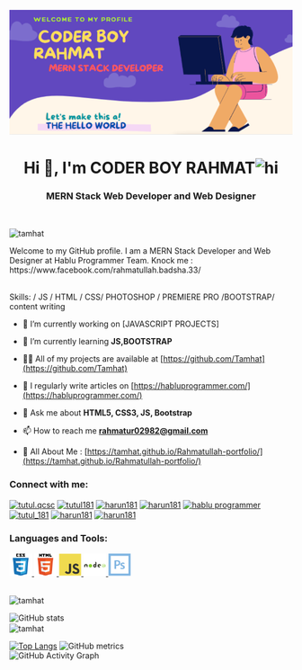 
<img src="https://github.com/Tamhat/Tamhat/blob/main/Screenshot_69.png"><br>
<h1 align="center">Hi 👋, I'm CODER BOY RAHMAT<img src="https://user-images.githubusercontent.com/1303154/88677602-1635ba80-d120-11ea-84d8-d263ba5fc3c0.gif" width="28px" alt="hi"></h1><h3 align="center">MERN Stack Web Developer and Web Designer </h3><br>
<p align="left"><img src="https://komarev.com/ghpvc/?username=Tamhat&label=Profile%20views&color=0e75b6&style=flat" alt="tamhat" /></p>
<p>Welcome to my GitHub profile. I am a MERN Stack Developer and Web Designer at Hablu Programmer Team. Knock me : https://www.facebook.com/rahmatullah.badsha.33/</p><br>
Skills: / JS / HTML / CSS/ PHOTOSHOP / PREMIERE PRO /BOOTSTRAP/ content writing<br>

- 🔭 I’m currently working on [JAVASCRIPT PROJECTS]

- 🌱 I’m currently learning **JS,BOOTSTRAP**

- 👨‍💻 All of my projects are available at [https://github.com/Tamhat](https://github.com/Tamhat)

- 📝 I regularly write articles on [https://habluprogrammer.com/](https://habluprogrammer.com/)

- 💬 Ask me about **HTML5, CSS3, JS, Bootstrap**

- 📫 How to reach me **rahmatur02982@gmail.com**

- 📄 All About Me : [https://tamhat.github.io/Rahmatullah-portfolio/](https://tamhat.github.io/Rahmatullah-portfolio/)<br>
<h3 align="left">Connect with me:</h3> <p align="left"> 
  <p align="left">
<a href="https://fb.com/rahmatullah.badsha.33/" target="blank"><img align="center" src="https://raw.githubusercontent.com/rahuldkjain/github-profile-readme-generator/master/src/images/icons/Social/facebook.svg" alt="tutul.qcsc" height="30" width="40" /></a>
<a href="https://twitter.com" target="blank"><img align="center" src="https://raw.githubusercontent.com/rahuldkjain/github-profile-readme-generator/master/src/images/icons/Social/twitter.svg" alt="tutul181" height="30" width="40" /></a>
<a href="https://linkedin.com/in/rahmat-ullah-7605221b7/" target="blank"><img align="center" src="https://raw.githubusercontent.com/rahuldkjain/github-profile-readme-generator/master/src/images/icons/Social/linked-in-alt.svg" alt="harun181" height="30" width="40" /></a>
<a href="https://codepen.io/tamhat" target="blank"><img align="center" src="https://raw.githubusercontent.com/rahuldkjain/github-profile-readme-generator/master/src/images/icons/Social/codepen.svg" alt="harun181" height="30" width="40" /></a>
<a href="https://www.youtube.com" target="blank"><img align="center" src="https://raw.githubusercontent.com/rahuldkjain/github-profile-readme-generator/master/src/images/icons/Social/youtube.svg" alt="hablu programmer" height="30" width="40" /></a>
<a href="https://instagram.com/badsharahmatullah" target="blank"><img align="center" src="https://raw.githubusercontent.com/rahuldkjain/github-profile-readme-generator/master/src/images/icons/Social/instagram.svg" alt="tutul_181" height="30" width="40" /></a>
<a href="https://dribbble.com/ulldvdah" target="blank"><img align="center" src="https://raw.githubusercontent.com/rahuldkjain/github-profile-readme-generator/master/src/images/icons/Social/dribbble.svg" alt="harun181" height="30" width="40" /></a>
<a href="https://www.behance.net/rahmatbadsha" target="blank"><img align="center" src="https://raw.githubusercontent.com/rahuldkjain/github-profile-readme-generator/master/src/images/icons/Social/behance.svg" alt="harun181" height="30" width="40" /></a>
</p>
 </p> <h3 align="left">Languages and Tools:</h3> <p align="left"> <a href="https://www.w3schools.com/css/" target="_blank"> <img src="https://raw.githubusercontent.com/devicons/devicon/master/icons/css3/css3-original-wordmark.svg" alt="css3" width="40" height="40"/> </a> <a href="https://www.w3.org/html/" target="_blank"> <img src="https://raw.githubusercontent.com/devicons/devicon/master/icons/html5/html5-original-wordmark.svg" alt="html5" width="40" height="40"/> </a> <a href="https://developer.mozilla.org/en-US/docs/Web/JavaScript" target="_blank"> <img src="https://raw.githubusercontent.com/devicons/devicon/master/icons/javascript/javascript-original.svg" alt="javascript" width="40" height="40"/> </a> <a href="https://nodejs.org" target="_blank"> <img src="https://raw.githubusercontent.com/devicons/devicon/master/icons/nodejs/nodejs-original-wordmark.svg" alt="nodejs" width="40" height="40"/> </a> <a href="https://www.photoshop.com/en" target="_blank"> <img src="https://raw.githubusercontent.com/devicons/devicon/master/icons/photoshop/photoshop-line.svg" alt="photoshop" width="40" height="40"/> </a> </p> <p><br>
  <img align="center" src="https://github-readme-stats.vercel.app/api/top-langs?username=tamhat&show_icons=true&locale=en&layout=compact" alt="tamhat" /></p> <p>
  
![GitHub stats](https://github-readme-stats.vercel.app/api?username=Tamhat&show_icons=true&count_private=true)  
  <img align="center" src="https://github-readme-streak-stats.herokuapp.com/?user=tamhat&" alt="tamhat" /></p>
[![Top Langs](https://github-readme-stats.vercel.app/api/top-langs/?username=Tamhat)](https://github.com/anuraghazra/github-readme-stats)
![GitHub metrics](https://metrics.lecoq.io/Tamhat)  <br>
![GitHub Activity Graph](https://activity-graph.herokuapp.com/graph?username=Tamhat)  
